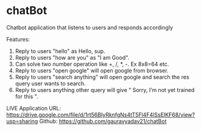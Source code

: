 # chatBot
Chatbot application that listens to users and responds accordingly

Features:
  1. Reply to users "hello" as Hello, sup.
  2. Reply to users "how are you" as "I am Good".
  3. Can solve two number operation like +, /, *, -. Ex 8x8=64 etc.
  4. Reply to users "open google" will open google from browser.
  5. Reply to users "search anything" will open google and search the res query user wants to search.
  6. Reply to users anything other query  will give " Sorry, I’m not yet trained for this ".
  
LIVE Application URL: https://drive.google.com/file/d/1rt56BIyRknfgNs4tT5Fl4F4lSsEIKF68/view?usp=sharing
Github: https://github.com/gauravyadav21/chatBot

